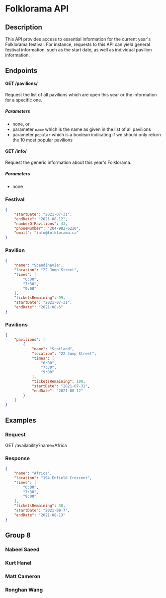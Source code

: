 # Folklorama API 

## Description 

This API provides access to essential information for the current year's Folklorama festival. For instance, requests to this API can yield general festival information, such as the start date, as well as individual pavilion information.

## Endpoints 

#### GET /pavilions/
Request the list of all pavilions which are open this year or the information for a specific one.  

##### Parameters
- none, or
- parameter `name` which is the name as given in the list of all pavilions
- parameter `popular` which is a boolean indicating if we should only return the 10 most popular pavilions

#### GET /info/
Request the generic information about this year's Folklorama.

##### Parameters
- none

### Festival
```json
{
    "startDate": "2021-07-31",
    "endDate": "2021-08-12",
    "numberOfPavilions": 43,
    "phoneNumber": "204-982-6210",
    "email": "info@folklorama.ca"
}
```

### Pavilion
```json
{
    "name": "Scandinavia",
    "location": "22 Jump Street",
    "times": [
        "6:00",
        "7:30",
        "9:00"
    ],
    "ticketsRemaining": 99,
    "startDate": "2021-07-31",
    "endDate": "2021-08-6"
}
``` 

### Pavilions 


```json
{
    "pavilions": [
        {
            "name": "Scotland",
            "location": "22 Jump Street",
            "times": [
                "6:00",
                "7:30",
                "9:00"
            ],
            "ticketsRemaining": 100,
            "startDate": "2021-07-31",
            "endDate": "2021-08-12"
        }
    ]
}
```


## Examples

### Request

GET /availability?name=Africa

### Response

```json
{
    "name": "Africa",
    "location": "194 Enfield Crescent",
    "times": [
        "6:00",
        "7:30",
        "9:00"
    ],
    "ticketsRemaining": 30,
    "startDate": "2021-08-7",
    "endDate": "2021-08-13"
}
```
## Group 8

### Nabeel Saeed
### Kurt Hanel
### Matt Cameron
### Ronghan Wang
        
